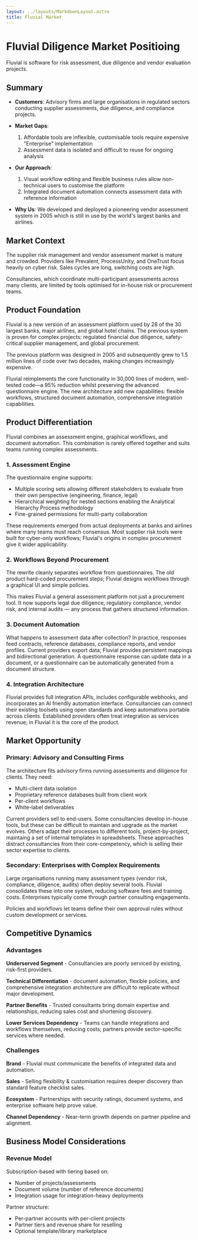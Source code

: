 ```yaml
---
layout: ../layouts/MarkdownLayout.astro
title: Fluvial Market
---
```


# Fluvial Diligence Market Positioing

Fluvial is software for risk assessment, due diligence and vendor evaluation projects.

## Summary

- __Customers__: Advisory firms and large organisations in regulated sectors conducting supplier assessments, due diligence, and compliance projects.

- __Market Gaps__:
  1. Affordable tools are inflexible, customisable tools require expensive "Enterprise" implementation
  2. Assessment data is isolated and difficult to reuse for ongoing analysis

- __Our Approach__: 
  1. Visual workflow editing and flexible business rules allow non-technical users to customise the platform
  2. Integrated document automation connects assessment data with reference information

- __Why Us__: We developed and deployed a pioneering vendor assessment system in 2005 which is still in use by the world's largest banks and airlines. 

## Market Context

The supplier risk management and vendor assessment market is mature and crowded. Providers like Prevalent, ProcessUnity, and OneTrust focus heavily on cyber risk. Sales cycles are long, switching costs are high.

Consultancies, which coordinate multi-participant assessments across many clients, are limited by tools optimised for in-house risk or procurement teams.

## Product Foundation

Fluvial is a new version of an assessment platform used by 28 of the 30 largest banks, major airlines, and global hotel chains. The previous system is proven for complex projects: regulated financial due diligence, safety-critical supplier management, and global procurement.

The previous platform was designed in 2005 and subsequently grew to 1.5 million lines of code over two decades, making changes increasingly expensive.

Fluvial reimplements the core functionality in 30,000 lines of modern, well-tested code—a 95% reduction whilst preserving the advanced questionnaire engine. The new architecture add new capabilities: flexible workflows, structured document automation, comprehensive integration capabilities.

## Product Differentiation

Fluvial combines an assessment engine, graphical workflows, and document automation. This combination is rarely offered together and suits teams running complex assessments.

### 1. Assessment Engine

The questionnaire engine supports:
- Multiple scoring sets allowing different stakeholders to evaluate from their own perspective (engineering, finance, legal)
- Hierarchical weighting for nested sections enabling the Analytical Hierarchy Process methodology
- Fine-grained permissions for multi-party collaboration

These requirements emerged from actual deployments at banks and airlines where many teams must reach consensus. Most supplier risk tools were built for cyber-only workflows; Fluvial's origins in complex procurement give it wider applicability.

### 2. Workflows Beyond Procurement

The rewrite cleanly separates workflow from questionnaires. The old product hard-coded procurement steps; Fluvial designs workflows through a graphical UI and simple policies.

This makes Fluvial a general assessment platform not just a procurement tool. It now supports legal due diligence, regulatory compliance, vendor risk, and internal audits — any process that gathers structured information.

### 3. Document Automation

What happens to assessment data after collection? In practice, responses feed contracts, reference databases, compliance reports, and vendor profiles. Current providers export data; Fluvial provides persistent mappings and bidirectional generation. A questionnaire response can update data in a document, or a questionnaire can be automatically generated from a document structure.

### 4. Integration Architecture

Fluvial provides full integration APIs, includes configurable webhooks, and incorporates an AI friendly automation interface. Consultancies can connect their existing toolsets using open standards and keep automations portable across clients. Established providers often treat integration as services revenue; in Fluvial it is the core of the product.

## Market Opportunity

### Primary: Advisory and Consulting Firms

The architecture fits advisory firms running assessments and diligence for clients. They need:

- Multi-client data isolation
- Proprietary reference databases built from client work
- Per-client workflows
- White-label deliverables

Current providers sell to end-users. Some consultancies develop in-house tools, but these can be difficult to maintain and upgrade as the market evolves. Others adapt their processes to different tools, project-by-project, maintaing a set of internal templates in spreadsheets. These approaches distract consultancies from their core-competency, which is selling their sector expertise to clients. 

### Secondary: Enterprises with Complex Requirements

Large organisations running many assessment types (vendor risk, compliance, diligence, audits) often deploy several tools. Fluvial consolidates these into one system, reducing software fees and training costs. Enterprises typically come through partner consulting engagements.

Policies and workflows let teams define their own approval rules without custom development or services.

## Competitive Dynamics

### Advantages

**Underserved Segment** - Consultancies are poorly serviced by existing, risk-first providers.

**Technical Differentiation** - document automation, flexible policies, and comprehensive integration architecture are difficult to replicate without major development.

**Partner Benefits** - Trusted consultants bring domain expertise and relationships, reducing sales cost and shortening discovery.

**Lower Services Dependency** - Teams can handle integrations and workflows themselves, reducing costs; partners provide sector-specific services where needed.

### Challenges

**Brand** - Fluvial must communicate the benefits of integrated data and automation.

**Sales** - Selling flexibility & customisation requires deeper discovery than standard feature checklist sales.

**Ecosystem** - Partnerships with security ratings, document systems, and enterprise software help prove value.

**Channel Dependency** - Near-term growth depends on partner pipeline and alignment.

## Business Model Considerations

### Revenue Model

Subscription-based with tiering based on:
- Number of projects/assessments
- Document volume (number of reference documents)
- Integration usage for integration-heavy deployments

Partner structure:
- Per-partner accounts with per-client projects
- Partner tiers and revenue share for reselling
- Optional template/library marketplace

